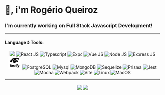 # 👋, i'm Rogério Queiroz

### I'm currently working on Full Stack Javascript Development!

------

#### Language & Tools:
<div align="center">
  <img width=40 src="https://cdn.jsdelivr.net/gh/devicons/devicon/icons/javascript/javascript-original.svg" />
	<img width=40 alt="React JS" src="https://cdn.jsdelivr.net/gh/devicons/devicon/icons/react/react-original.svg" />
	<img width=40 alt="Typescript" src="https://cdn.jsdelivr.net/gh/devicons/devicon/icons/typescript/typescript-original.svg" />
	<img width=40 alt="Expo" src="https://cdn.icon-icons.com/icons2/2389/PNG/512/expo_logo_icon_145293.png" />
	<img width=40 alt="Vue JS" src="https://cdn.jsdelivr.net/gh/devicons/devicon/icons/vuejs/vuejs-original.svg" />
	<img width=40 alt="Node JS" src="https://cdn.jsdelivr.net/gh/devicons/devicon/icons/nodejs/nodejs-original.svg" />
	<img width=40 alt="Express JS" src="https://cdn.jsdelivr.net/gh/devicons/devicon/icons/express/express-original-wordmark.svg" />
	<img width=40 alt="Fastify" src="https://raw.githubusercontent.com/github/explore/d236cc6153f7ab3e68694234be43003b74cfe151/topics/fastify/fastify.png" />
	<img width=40 alt="PostgreSQL"src="https://cdn.jsdelivr.net/gh/devicons/devicon/icons/postgresql/postgresql-original.svg" />
	<img width=40 alt="Mysql" src="https://cdn.jsdelivr.net/gh/devicons/devicon/icons/mysql/mysql-original.svg" />
	<img width=40 alt="MongoDB" src="https://cdn.jsdelivr.net/gh/devicons/devicon/icons/mongodb/mongodb-original.svg" />
	<img width=40 alt="Sequelize" src="https://cdn.jsdelivr.net/gh/devicons/devicon/icons/sequelize/sequelize-original.svg" />
	<img width=60 height=40 alt="Prisma" src="https://cdn.worldvectorlogo.com/logos/prisma-2.svg" />
	<img width=40 alt="Jest" src="https://cdn.jsdelivr.net/gh/devicons/devicon/icons/jest/jest-plain.svg" />
	<img width=40 alt="Mocha" src="https://cdn.jsdelivr.net/gh/devicons/devicon/icons/mocha/mocha-plain.svg" />
	<img width=40 alt="Webpack" src="https://cdn.jsdelivr.net/gh/devicons/devicon/icons/webpack/webpack-original.svg" />
	<img width=40 alt="Vite" src="https://vitejs.dev/logo.svg" />
	<img width=40 alt="Linux" src="https://cdn.jsdelivr.net/gh/devicons/devicon/icons/linux/linux-original.svg" />
	<img width=40 alt="MacOS" src="https://cdn.jsdelivr.net/gh/devicons/devicon/icons/apple/apple-original.svg" />
</div>

------

<div align="center">
	<a href="https://github-readme-stats.vercel.app/api?username=rogeriomq&include_all_commits=true&count_private=true&show_icons=true&theme=vue-dark">
  	<img align="center" src="https://github-readme-stats.vercel.app/api?username=rogeriomq&include_all_commits=true&count_private=true&show_icons=true&theme=vue-dark" />
	</a>
	<a href="https://github-readme-stats.vercel.app/api/top-langs/?username=rogeriomq&layout=compact&hide=java&theme=vue-dark">
		<img align="center" src="https://github-readme-stats.vercel.app/api/top-langs/?username=rogeriomq&layout=compact&hide=java&theme=vue-dark" />
	</a>
</div>

